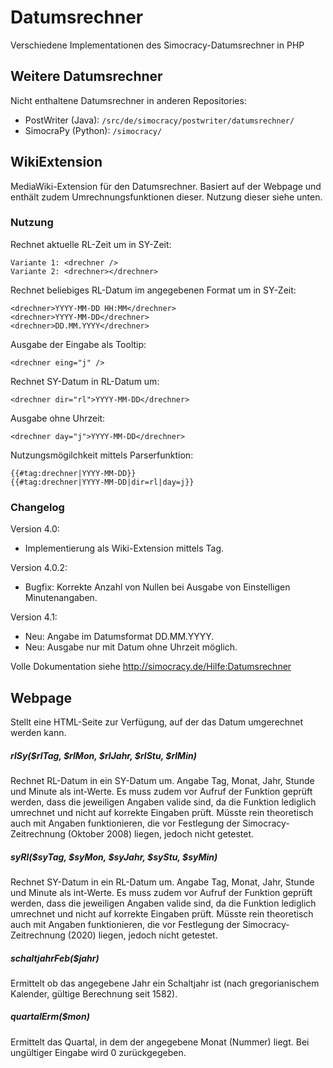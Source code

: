 # Datumsrechner
Verschiedene Implementationen des Simocracy-Datumsrechner in PHP

## Weitere Datumsrechner

Nicht enthaltene Datumsrechner in anderen Repositories:
* PostWriter (Java):  ```/src/de/simocracy/postwriter/datumsrechner/```
* SimocraPy (Python):  ```/simocracy/```

## WikiExtension
MediaWiki-Extension für den Datumsrechner. Basiert auf der Webpage und enthält zudem Umrechnungsfunktionen dieser. Nutzung dieser siehe unten.

### Nutzung

Rechnet aktuelle RL-Zeit um in SY-Zeit:
```
Variante 1: <drechner />
Variante 2: <drechner></drechner> 
```


Rechnet beliebiges RL-Datum im angegebenen Format um in SY-Zeit:
```
<drechner>YYYY-MM-DD HH:MM</drechner>
<drechner>YYYY-MM-DD</drechner>
<drechner>DD.MM.YYYY</drechner> 
```


Ausgabe der Eingabe als Tooltip:
```
<drechner eing="j" />
```


Rechnet SY-Datum in RL-Datum um:
```
<drechner dir="rl">YYYY-MM-DD</drechner>
```


Ausgabe ohne Uhrzeit:
```
<drechner day="j">YYYY-MM-DD</drechner>
```


Nutzungsmögilchkeit mittels Parserfunktion:
```
{{#tag:drechner|YYYY-MM-DD}}
{{#tag:drechner|YYYY-MM-DD|dir=rl|day=j}} 
```


### Changelog
Version 4.0:
* Implementierung als Wiki-Extension mittels Tag.

Version 4.0.2:
* Bugfix: Korrekte Anzahl von Nullen bei Ausgabe von Einstelligen Minutenangaben.

Version 4.1:
* Neu: Angabe im Datumsformat DD.MM.YYYY.
* Neu: Ausgabe nur mit Datum ohne Uhrzeit möglich.


Volle Dokumentation siehe http://simocracy.de/Hilfe:Datumsrechner

## Webpage

Stellt eine HTML-Seite zur Verfügung, auf der das Datum umgerechnet werden kann.


##### rlSy($rlTag, $rlMon, $rlJahr, $rlStu, $rlMin)
Rechnet RL-Datum in ein SY-Datum um. Angabe Tag, Monat, Jahr, Stunde und Minute als int-Werte. Es muss zudem vor Aufruf der Funktion geprüft werden, dass die jeweiligen Angaben valide sind, da die Funktion lediglich umrechnet und nicht auf korrekte Eingaben prüft. Müsste rein theoretisch auch mit Angaben funktionieren, die vor Festlegung der Simocracy-Zeitrechnung (Oktober 2008) liegen, jedoch nicht getestet.


##### syRl($syTag, $syMon, $syJahr, $syStu, $syMin)
Rechnet SY-Datum in ein RL-Datum um. Angabe Tag, Monat, Jahr, Stunde und Minute als int-Werte. Es muss zudem vor Aufruf der Funktion geprüft werden, dass die jeweiligen Angaben valide sind, da die Funktion lediglich umrechnet und nicht auf korrekte Eingaben prüft. Müsste rein theoretisch auch mit Angaben funktionieren, die vor Festlegung der Simocracy-Zeitrechnung (2020) liegen, jedoch nicht getestet.


##### schaltjahrFeb($jahr)
Ermittelt ob das angegebene Jahr ein Schaltjahr ist (nach gregorianischem Kalender, gültige Berechnung seit 1582).


##### quartalErm($mon)
Ermittelt das Quartal, in dem der angegebene Monat (Nummer) liegt. Bei ungültiger Eingabe wird 0 zurückgegeben.
